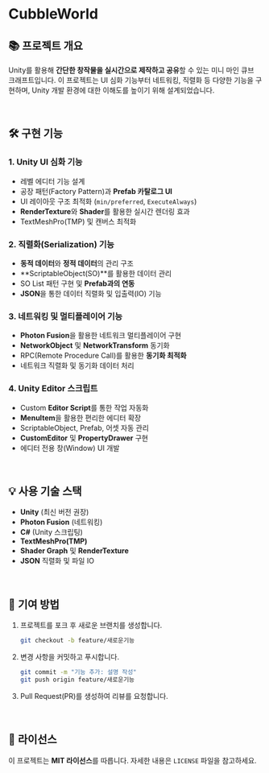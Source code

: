 # CubbleWorld

## 📚 프로젝트 개요  
Unity를 활용해 **간단한 창작물을 실시간으로 제작하고 공유**할 수 있는 미니 마인 큐브 크래프트입니다. 이 프로젝트는 UI 심화 기능부터 네트워킹, 직렬화 등 다양한 기능을 구현하며, Unity 개발 환경에 대한 이해도를 높이기 위해 설계되었습니다.  

<br>

## 🛠️ 구현 기능  

### **1. Unity UI 심화 기능**
- 레벨 에디터 기능 설계  
- 공장 패턴(Factory Pattern)과 **Prefab 카탈로그 UI**  
- UI 레이아웃 구조 최적화 (`min/preferred`, `ExecuteAlways`)  
- **RenderTexture**와 **Shader**를 활용한 실시간 렌더링 효과  
- TextMeshPro(TMP) 및 캔버스 최적화  

### **2. 직렬화(Serialization) 기능**
- **동적 데이터**와 **정적 데이터**의 관리 구조  
- **ScriptableObject(SO)**를 활용한 데이터 관리  
- SO List 패턴 구현 및 **Prefab과의 연동**  
- **JSON**을 통한 데이터 직렬화 및 입출력(IO) 기능  

### **3. 네트워킹 및 멀티플레이어 기능**
- **Photon Fusion**을 활용한 네트워크 멀티플레이어 구현  
- **NetworkObject** 및 **NetworkTransform** 동기화  
- RPC(Remote Procedure Call)를 활용한 **동기화 최적화**  
- 네트워크 직렬화 및 동기화 데이터 처리  

### **4. Unity Editor 스크립트**
- Custom **Editor Script**를 통한 작업 자동화  
- **MenuItem**을 활용한 편리한 에디터 확장  
- ScriptableObject, Prefab, 어셋 자동 관리  
- **CustomEditor** 및 **PropertyDrawer** 구현  
- 에디터 전용 창(Window) UI 개발  

<br>

## 💡 사용 기술 스택
- **Unity** (최신 버전 권장)  
- **Photon Fusion** (네트워킹)  
- **C#** (Unity 스크립팅)  
- **TextMeshPro(TMP)**  
- **Shader Graph** 및 **RenderTexture**  
- **JSON** 직렬화 및 파일 IO  

<br>

## 🤝 기여 방법  
1. 프로젝트를 포크 후 새로운 브랜치를 생성합니다.  
   ```bash
   git checkout -b feature/새로운기능
   ```  
2. 변경 사항을 커밋하고 푸시합니다.  
   ```bash
   git commit -m "기능 추가: 설명 작성"
   git push origin feature/새로운기능
   ```  
3. Pull Request(PR)를 생성하여 리뷰를 요청합니다.  

<br>

## 📄 라이선스  
이 프로젝트는 **MIT 라이선스**를 따릅니다. 자세한 내용은 `LICENSE` 파일을 참고하세요.  
